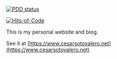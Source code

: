[![PDD status](http://www.0pdd.com/svg?name=cesarsotovalero/cesarsotovalero.github.io)](http://www.0pdd.com/p?name=cesarsotovalero/cesarsotovalero.github.io)

[![Hits-of-Code](https://hitsofcode.com/github/cesarsotovalero/cesarsotovalero.github.io)](https://hitsofcode.com/view/github/cesarsotovalero/cesarsotovalero.github.io)

This is my personal website and blog.

See it at
[https://www.cesarsotovalero.net](https://www.cesarsotovalero.net)

